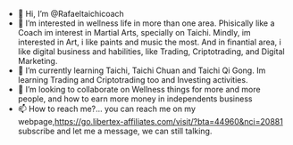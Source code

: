 - 👋 Hi, I’m @Rafaeltaichicoach
- 👀 I’m interested in wellness life in more than one area. Phisically like a Coach im interest in Martial Arts, specially on Taichi. Mindly, im interested in Art, i like paints and music the most. And in finantial area, i like digital business and habilities, like Trading, Criptotrading, and Digital Marketing.
- 🌱 I’m currently learning Taichi, Taichi Chuan and Taichi Qi Gong. Im learning Trading and Criptotrading too and Investing activities.
- 💞️ I’m looking to collaborate on Wellness things for more and more people, and how to earn more money in independents business
- 📫 How to reach me?... you can reach me on my webpage,https://go.libertex-affiliates.com/visit/?bta=44960&nci=20881 subscribe and let me a message, we can still talking.

<!---
Rafaeltaichicoach/Rafaeltaichicoach is a ✨ special ✨ repository because its `README.md` (this file) appears on your GitHub profile.
You can click the Preview link to take a look at your changes.
--->
